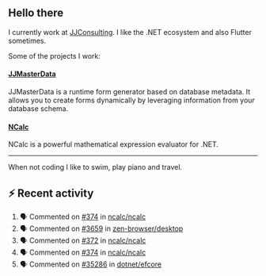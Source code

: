 ## Hello there 

I currently work at [JJConsulting](https://www.github.com/jjconsulting). I like the .NET ecosystem and also Flutter sometimes. 

Some of the projects I work:
#### [JJMasterData](https://www.github.com/jjconsulting/JJMasterData) 
JJMasterData is a runtime form generator based on database metadata. It allows you to create forms dynamically by leveraging information from your database schema.

#### [NCalc](https://www.github.com/ncalc/ncalc) 
NCalc is a powerful mathematical expression evaluator for .NET.

---

When not coding I like to swim, play piano and travel.
<!--
I also have a tailless cat:

<img src="https://github.com/user-attachments/assets/43e65a0e-6603-42f2-bd36-d203384d9c81" width="150"/>
-->
<!--Easter egg for you reading the source 🥚 https://www.youtube.com/watch?v=dQw4w9WgXcQ-->


## ⚡ Recent activity

<!--START_SECTION:activity-->
1. 🗣 Commented on [#374](https://github.com/ncalc/ncalc/issues/374#issuecomment-2541329334) in [ncalc/ncalc](https://github.com/ncalc/ncalc)
2. 🗣 Commented on [#3659](https://github.com/zen-browser/desktop/issues/3659#issuecomment-2540210940) in [zen-browser/desktop](https://github.com/zen-browser/desktop)
3. 🗣 Commented on [#372](https://github.com/ncalc/ncalc/issues/372#issuecomment-2540167979) in [ncalc/ncalc](https://github.com/ncalc/ncalc)
4. 🗣 Commented on [#374](https://github.com/ncalc/ncalc/issues/374#issuecomment-2540157458) in [ncalc/ncalc](https://github.com/ncalc/ncalc)
5. 🗣 Commented on [#35286](https://github.com/dotnet/efcore/issues/35286#issuecomment-2536605364) in [dotnet/efcore](https://github.com/dotnet/efcore)
<!--END_SECTION:activity-->
